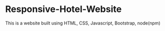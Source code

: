 # Responsive-Hotel-Website

This is a website built using HTML, CSS, Javascript, Bootstrap, node(npm)

